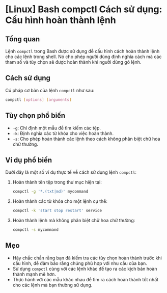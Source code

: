 # [Linux] Bash compctl Cách sử dụng: Cấu hình hoàn thành lệnh

## Tổng quan
Lệnh `compctl` trong Bash được sử dụng để cấu hình cách hoàn thành lệnh cho các lệnh trong shell. Nó cho phép người dùng định nghĩa cách mà các tham số và tùy chọn sẽ được hoàn thành khi người dùng gõ lệnh.

## Cách sử dụng
Cú pháp cơ bản của lệnh `compctl` như sau:
```bash
compctl [options] [arguments]
```

## Tùy chọn phổ biến
- `-g`: Chỉ định một mẫu để tìm kiếm các tệp.
- `-k`: Định nghĩa các từ khóa cho việc hoàn thành.
- `-s`: Cho phép hoàn thành các lệnh theo cách không phân biệt chữ hoa chữ thường.

## Ví dụ phổ biến
Dưới đây là một số ví dụ thực tế về cách sử dụng lệnh `compctl`:

1. Hoàn thành tên tệp trong thư mục hiện tại:
   ```bash
   compctl -g '*.(txt|md)' mycommand
   ```

2. Hoàn thành các từ khóa cho một lệnh cụ thể:
   ```bash
   compctl -k 'start stop restart' service
   ```

3. Hoàn thành lệnh mà không phân biệt chữ hoa chữ thường:
   ```bash
   compctl -s mycommand
   ```

## Mẹo
- Hãy chắc chắn rằng bạn đã kiểm tra các tùy chọn hoàn thành trước khi cấu hình, để đảm bảo rằng chúng phù hợp với nhu cầu của bạn.
- Sử dụng `compctl` cùng với các lệnh khác để tạo ra các kịch bản hoàn thành mạnh mẽ hơn.
- Thực hành với các mẫu khác nhau để tìm ra cách hoàn thành tốt nhất cho các lệnh mà bạn thường sử dụng.